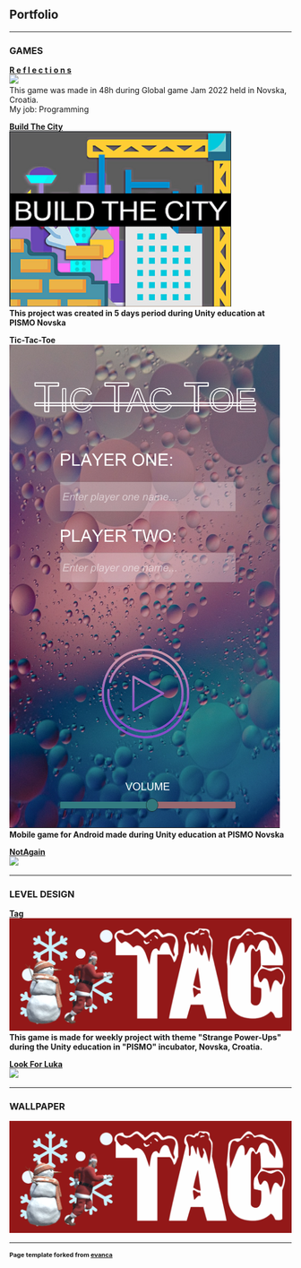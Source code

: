 ## Portfolio

---

### GAMES 

<b>[R e f l e c t i o n s](https://imt-rexx.itch.io/reflections)</b>
<br>
<img src="https://img.itch.zone/aW1nLzgwNjM1MjIucG5n/original/tpLy3u.png?raw=true"/>
<br>
This game was made in 48h during Global game Jam 2022 held in Novska, Croatia.
<br>
My job: Programming

<b>[Build The City](https://bernarda.itch.io/build-the-city)<b>
<br>
<img src="images/BuildTheCity.PNG?raw=true"/>
<br>
This project was created in 5 days period during Unity education at PISMO Novska 

<b>Tic-Tac-Toe</b>
<br>
<img src="images/Tic-Tac-Toe.PNG?raw=true"/>
<br>
Mobile game for Android made during Unity education at PISMO Novska
  
<b>[NotAgain](https://njoknjok.itch.io/not-again)</b>
<br>
<img src="images/dummy_thumbnail.jpg?raw=true"/>

---

### LEVEL DESIGN

  <b>[Tag](https://adamas2021.itch.io/tag)</b>
<br>
<img src="images/Tag.PNG?raw=true"/>
<br>
This game is made for weekly project with theme "Strange Power-Ups" during the Unity education in "PISMO" incubator,  Novska, Croatia.

  <b>[Look For Luka](https://loki2379.itch.io/look-for-luka)</b>
<br>
<img src="images/dummy_thumbnail.jpg?raw=true"/>
<br>

---
### WALLPAPER
<img src="images/Tag.PNG?raw=true"/>



---
<p style="font-size:11px">Page template forked from <a href="https://github.com/evanca/quick-portfolio">evanca</a></p>
<!-- Remove above link if you don't want to attibute -->
